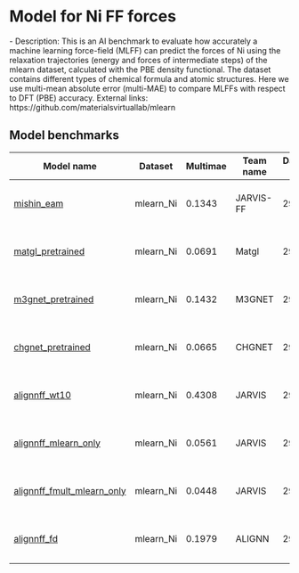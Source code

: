 # Model for Ni FF forces
<!--benchmark_description--> - Description: This is an AI benchmark to evaluate how accurately a machine learning force-field (MLFF) can predict the forces of Ni using the relaxation trajectories (energy and forces of intermediate steps) of the mlearn dataset, calculated with the PBE density functional. The dataset contains different types of chemical formula and atomic structures. Here we use multi-mean absolute error (multi-MAE) to compare MLFFs with respect to DFT (PBE) accuracy. External links: https://github.com/materialsvirtuallab/mlearn


<h2>Model benchmarks</h2>

<table style="width:100%" id="j_table">
 <thead>
  <tr>
<th>Model name</th><th>Dataset</th>
   <!-- <th>Method</th>-->
    <th>Multimae</th>
    <th>Team name</th>
    <th>Dataset size</th>
    <th>Date submitted</th>
    <th>Notes</th>
  </tr>
 </thead>
<!--table_content--><tr><td><a href="https://github.com/usnistgov/jarvis_leaderboard/tree/main/jarvis_leaderboard/contributions/mishin_eam" target="_blank">mishin_eam</a></td><td>mlearn_Ni</td><td>0.1343</td><td>JARVIS-FF</td><td>294</td><td>01-14-2023</td><td><a href="https://github.com/usnistgov/jarvis_leaderboard/tree/main/jarvis_leaderboard/contributions/mishin_eam/AI-MLFF-forces-mlearn_Ni-test-multimae.csv.zip" target="_blank">CSV</a>, <a href="https://github.com/usnistgov/jarvis_leaderboard/tree/main/jarvis_leaderboard/benchmarks/AI/MLFF/mlearn_Ni_forces.json.zip" target="_blank">JSON</a>, <a href="https://github.com/usnistgov/jarvis_leaderboard/tree/main/jarvis_leaderboard/contributions/mishin_eam/run.sh " target="_blank">run.sh</a>, <a href="https://github.com/usnistgov/jarvis_leaderboard/tree/main/jarvis_leaderboard/contributions/mishin_eam/metadata.json " target="_blank">Info</a></td></tr><!--table_content--><tr><td><a href="https://github.com/usnistgov/jarvis_leaderboard/tree/main/jarvis_leaderboard/contributions/matgl_pretrained" target="_blank">matgl_pretrained</a></td><td>mlearn_Ni</td><td>0.0691</td><td>Matgl</td><td>294</td><td>01-14-2023</td><td><a href="https://github.com/usnistgov/jarvis_leaderboard/tree/main/jarvis_leaderboard/contributions/matgl_pretrained/AI-MLFF-forces-mlearn_Ni-test-multimae.csv.zip" target="_blank">CSV</a>, <a href="https://github.com/usnistgov/jarvis_leaderboard/tree/main/jarvis_leaderboard/benchmarks/AI/MLFF/mlearn_Ni_forces.json.zip" target="_blank">JSON</a>, <a href="https://github.com/usnistgov/jarvis_leaderboard/tree/main/jarvis_leaderboard/contributions/matgl_pretrained/run.sh " target="_blank">run.sh</a>, <a href="https://github.com/usnistgov/jarvis_leaderboard/tree/main/jarvis_leaderboard/contributions/matgl_pretrained/metadata.json " target="_blank">Info</a></td></tr><!--table_content--><tr><td><a href="https://github.com/usnistgov/jarvis_leaderboard/tree/main/jarvis_leaderboard/contributions/m3gnet_pretrained" target="_blank">m3gnet_pretrained</a></td><td>mlearn_Ni</td><td>0.1432</td><td>M3GNET</td><td>294</td><td>01-14-2023</td><td><a href="https://github.com/usnistgov/jarvis_leaderboard/tree/main/jarvis_leaderboard/contributions/m3gnet_pretrained/AI-MLFF-forces-mlearn_Ni-test-multimae.csv.zip" target="_blank">CSV</a>, <a href="https://github.com/usnistgov/jarvis_leaderboard/tree/main/jarvis_leaderboard/benchmarks/AI/MLFF/mlearn_Ni_forces.json.zip" target="_blank">JSON</a>, <a href="https://github.com/usnistgov/jarvis_leaderboard/tree/main/jarvis_leaderboard/contributions/m3gnet_pretrained/run.sh " target="_blank">run.sh</a>, <a href="https://github.com/usnistgov/jarvis_leaderboard/tree/main/jarvis_leaderboard/contributions/m3gnet_pretrained/metadata.json " target="_blank">Info</a></td></tr><!--table_content--><tr><td><a href="https://github.com/usnistgov/jarvis_leaderboard/tree/main/jarvis_leaderboard/contributions/chgnet_pretrained" target="_blank">chgnet_pretrained</a></td><td>mlearn_Ni</td><td>0.0665</td><td>CHGNET</td><td>294</td><td>08-07-2023</td><td><a href="https://github.com/usnistgov/jarvis_leaderboard/tree/main/jarvis_leaderboard/contributions/chgnet_pretrained/AI-MLFF-forces-mlearn_Ni-test-multimae.csv.zip" target="_blank">CSV</a>, <a href="https://github.com/usnistgov/jarvis_leaderboard/tree/main/jarvis_leaderboard/benchmarks/AI/MLFF/mlearn_Ni_forces.json.zip" target="_blank">JSON</a>, <a href="https://github.com/usnistgov/jarvis_leaderboard/tree/main/jarvis_leaderboard/contributions/chgnet_pretrained/run.sh " target="_blank">run.sh</a>, <a href="https://github.com/usnistgov/jarvis_leaderboard/tree/main/jarvis_leaderboard/contributions/chgnet_pretrained/metadata.json " target="_blank">Info</a></td></tr><!--table_content--><tr><td><a href="https://github.com/usnistgov/jarvis_leaderboard/tree/main/jarvis_leaderboard/contributions/alignnff_wt10" target="_blank">alignnff_wt10</a></td><td>mlearn_Ni</td><td>0.4308</td><td>JARVIS</td><td>294</td><td>01-14-2023</td><td><a href="https://github.com/usnistgov/jarvis_leaderboard/tree/main/jarvis_leaderboard/contributions/alignnff_wt10/AI-MLFF-forces-mlearn_Ni-test-multimae.csv.zip" target="_blank">CSV</a>, <a href="https://github.com/usnistgov/jarvis_leaderboard/tree/main/jarvis_leaderboard/benchmarks/AI/MLFF/mlearn_Ni_forces.json.zip" target="_blank">JSON</a>, <a href="https://github.com/usnistgov/jarvis_leaderboard/tree/main/jarvis_leaderboard/contributions/alignnff_wt10/run.sh " target="_blank">run.sh</a>, <a href="https://github.com/usnistgov/jarvis_leaderboard/tree/main/jarvis_leaderboard/contributions/alignnff_wt10/metadata.json " target="_blank">Info</a></td></tr><!--table_content--><tr><td><a href="https://github.com/usnistgov/jarvis_leaderboard/tree/main/jarvis_leaderboard/contributions/alignnff_mlearn_only" target="_blank">alignnff_mlearn_only</a></td><td>mlearn_Ni</td><td>0.0561</td><td>JARVIS</td><td>294</td><td>01-14-2023</td><td><a href="https://github.com/usnistgov/jarvis_leaderboard/tree/main/jarvis_leaderboard/contributions/alignnff_mlearn_only/AI-MLFF-forces-mlearn_Ni-test-multimae.csv.zip" target="_blank">CSV</a>, <a href="https://github.com/usnistgov/jarvis_leaderboard/tree/main/jarvis_leaderboard/benchmarks/AI/MLFF/mlearn_Ni_forces.json.zip" target="_blank">JSON</a>, <a href="https://github.com/usnistgov/jarvis_leaderboard/tree/main/jarvis_leaderboard/contributions/alignnff_mlearn_only/run.sh " target="_blank">run.sh</a>, <a href="https://github.com/usnistgov/jarvis_leaderboard/tree/main/jarvis_leaderboard/contributions/alignnff_mlearn_only/metadata.json " target="_blank">Info</a></td></tr><!--table_content--><tr><td><a href="https://github.com/usnistgov/jarvis_leaderboard/tree/main/jarvis_leaderboard/contributions/alignnff_fmult_mlearn_only" target="_blank">alignnff_fmult_mlearn_only</a></td><td>mlearn_Ni</td><td>0.0448</td><td>JARVIS</td><td>294</td><td>01-14-2023</td><td><a href="https://github.com/usnistgov/jarvis_leaderboard/tree/main/jarvis_leaderboard/contributions/alignnff_fmult_mlearn_only/AI-MLFF-forces-mlearn_Ni-test-multimae.csv.zip" target="_blank">CSV</a>, <a href="https://github.com/usnistgov/jarvis_leaderboard/tree/main/jarvis_leaderboard/benchmarks/AI/MLFF/mlearn_Ni_forces.json.zip" target="_blank">JSON</a>, <a href="https://github.com/usnistgov/jarvis_leaderboard/tree/main/jarvis_leaderboard/contributions/alignnff_fmult_mlearn_only/run.sh " target="_blank">run.sh</a>, <a href="https://github.com/usnistgov/jarvis_leaderboard/tree/main/jarvis_leaderboard/contributions/alignnff_fmult_mlearn_only/metadata.json " target="_blank">Info</a></td></tr><!--table_content--><tr><td><a href="https://github.com/usnistgov/jarvis_leaderboard/tree/main/jarvis_leaderboard/contributions/alignnff_fd" target="_blank">alignnff_fd</a></td><td>mlearn_Ni</td><td>0.1979</td><td>ALIGNN</td><td>294</td><td>01-14-2023</td><td><a href="https://github.com/usnistgov/jarvis_leaderboard/tree/main/jarvis_leaderboard/contributions/alignnff_fd/AI-MLFF-forces-mlearn_Ni-test-multimae.csv.zip" target="_blank">CSV</a>, <a href="https://github.com/usnistgov/jarvis_leaderboard/tree/main/jarvis_leaderboard/benchmarks/AI/MLFF/mlearn_Ni_forces.json.zip" target="_blank">JSON</a>, <a href="https://github.com/usnistgov/jarvis_leaderboard/tree/main/jarvis_leaderboard/contributions/alignnff_fd/run.sh " target="_blank">run.sh</a>, <a href="https://github.com/usnistgov/jarvis_leaderboard/tree/main/jarvis_leaderboard/contributions/alignnff_fd/metadata.json " target="_blank">Info</a></td></tr><!--table_content-->
</table>